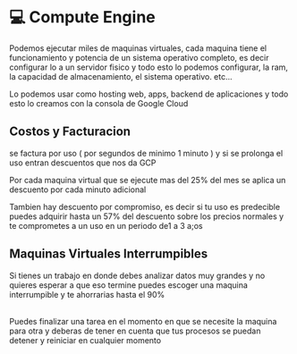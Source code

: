 # 💻 Compute Engine

Podemos ejecutar miles de maquinas virtuales, cada maquina tiene el funcionamiento y potencia de un sistema operativo completo, es decir configurar lo a un servidor fisico y todo esto lo podemos configurar, la ram, la capacidad de almacenamiento, el sistema operativo. etc...



Lo podemos usar como hosting web, apps, backend de aplicaciones y todo esto lo creamos con la consola de Google Cloud&#x20;



## Costos y Facturacion

se factura por uso ( por segundos de minimo 1 minuto ) y si se prolonga el uso entran descuentos que nos da GCP&#x20;

Por cada maquina virtual que se ejecute mas del 25% del mes se aplica un descuento por cada minuto adicional&#x20;

Tambien hay descuento por compromiso, es decir si tu uso es predecible puedes adquirir hasta un 57% del descuento sobre los precios normales y te comprometes a un uso en un periodo de1 a 3 a;os



## Maquinas Virtuales Interrumpibles

Si tienes un trabajo en donde debes analizar datos muy grandes y no quieres esperar a que eso termine puedes escoger una maquina interrumpible y te ahorrarias hasta el 90%&#x20;

\
Puedes finalizar una tarea en el momento en que se necesite la maquina para otra y deberas de tener en cuenta que tus procesos se puedan detener y reiniciar en cualquier momento&#x20;
